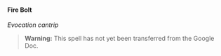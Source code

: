 #### Fire Bolt
<!-- markdownlint-disable-next-line no-emphasis-as-heading -->
_Evocation cantrip_

> **Warning:**
> This spell has not yet been transferred from the Google Doc.

